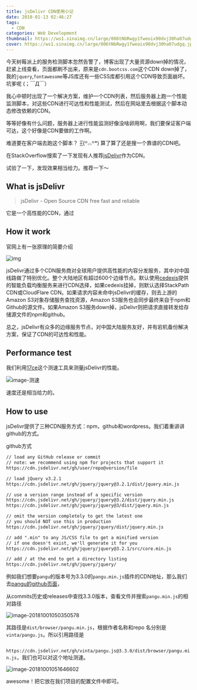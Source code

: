 ```yaml
---
title: jsDelivr CDN使用小记
date: 2018-01-13 02:46:27
tags:
  - CDN
categories: Web Development
thumbnail: https://ws1.sinaimg.cn/large/006tNbRwgy1fweoix90dvj30ha07udgq.jpg
cover: https://ws1.sinaimg.cn/large/006tNbRwgy1fweoix90dvj30ha07udgq.jpg
---
```


今天树莓派上的服务检测脚本忽然告警了，博客出现了大量资源down掉的情况，赶紧上线查看，页面都刷不出来，原来是`cdn.bootcss.com`这个CDN down掉了，我的`jquery`,`fontawesome`等JS库还有一些CSS库都引用这个CDN导致页面崩坏。坑爹呢  (；￣Д￣）

我心中顿时出现了一个解决方案，维护一个CDN列表，然后服务器上跑一个性能监测脚本，对这些CDN进行可达性和性能测试，然后在网站里去根据这个脚本动态修改依赖的CDN。

等等好像有什么问题，服务器上进行性能监测好像没啥卵用啊，我们要保证客户端可达，这个好像是CDN要做的工作啊。

难道要在客户端去跑这个脚本？ =͟͟͞͞(꒪⌓꒪*) 算了算了还是搜一个靠谱的CDN吧。

在StackOverflow搜索了一下发现有人推荐[jsDelivr](https://www.jsdelivr.com/)作为CDN。

试验了一下，发现效果相当给力。推荐一下～

<!--more-->

## What is jsDelivr 

> jsDelivr - Open Source CDN free fast and reliable

它是一个高性能的CDN，通过

## How it work

官网上有一张原理的简要介绍

![img](https://www.jsdelivr.com/img/network/infographics.png?v=d4a4024db2475bb20dc7a8166d98130a51606502)

jsDelivr通过多个CDN服务商对全球用户提供高性能的内容分发服务，其中对中国线路做了特别优化。整个大陆地区有超过600个边缘节点。默认使用[cedexis](https://www.cedexis.com/)提供的智能负载均衡服务来进行CDN选择，如果cedexis挂掉，则默认选择StackPath CDN或CloudFlare CDN。如果请求内容未命中jsDelivr的缓存，则去上游的Amazon S3对象存储服务查找资源，Amazon S3服务也会同步最终来自于npm和Github的源文件。如果Amazon S3服务down掉，jsDelivr则把请求直接转发给存储源文件的npm和github。

总之，jsDelivr有众多的边缘服务节点，对中国大陆服务友好，并有宕机备份解决方案，保证了CDN的可达性和性能。

## Performance test

我们利用[17ce](http://www.17ce.com/site)这个测速工具来测量jsDelivr的性能。

![image-测速](https://ws4.sinaimg.cn/large/006tNc79gy1fvs9h6ejrej30ql0dsgnq.jpg)

速度还是相当给力的。

## How to use

jsDelivr提供了三种CDN服务方式：npm，github和wordpress。我们着重讲讲github的方式。

github方式

```html
// load any GitHub release or commit
// note: we recommend using npm for projects that support it
https://cdn.jsdelivr.net/gh/user/repo@version/file

// load jQuery v3.2.1
https://cdn.jsdelivr.net/gh/jquery/jquery@3.2.1/dist/jquery.min.js

// use a version range instead of a specific version
https://cdn.jsdelivr.net/gh/jquery/jquery@3.2/dist/jquery.min.js
https://cdn.jsdelivr.net/gh/jquery/jquery@3/dist/jquery.min.js

// omit the version completely to get the latest one
// you should NOT use this in production
https://cdn.jsdelivr.net/gh/jquery/jquery/dist/jquery.min.js

// add ".min" to any JS/CSS file to get a minified version
// if one doesn't exist, we'll generate it for you
https://cdn.jsdelivr.net/gh/jquery/jquery@3.2.1/src/core.min.js

// add / at the end to get a directory listing
https://cdn.jsdelivr.net/gh/jquery/jquery/
```



例如我们想要`pangu`的版本号为3.3.0的`pangu.min.js`插件的CDN地址，那么我们去[pangu的github页面](https://github.com/vinta/pangu.js)，

从commits历史或releases中查找3.3.0版本，查看文件并搜索`pangu.min.js`的相对路径

![image-20181001050350578](https://ws3.sinaimg.cn/large/006tNc79gy1fvs9620zrwj31kw0emdi3.jpg)

其路径是`dist/browser/pangu.min.js`，根据作者名称和repo 名分别是`vinta/pangu.js`。所以引用路径是

` https://cdn.jsdelivr.net/gh/vinta/pangu.js@3.3.0/dist/browser/pangu.min.js`，我们也可以对这个地址测速。

![image-20181001051646602](https://ws4.sinaimg.cn/large/006tNc79gy1fvs9jgp1lkj30ma0djwgc.jpg)

awesome！把它放在我们项目的配置文件中即可。